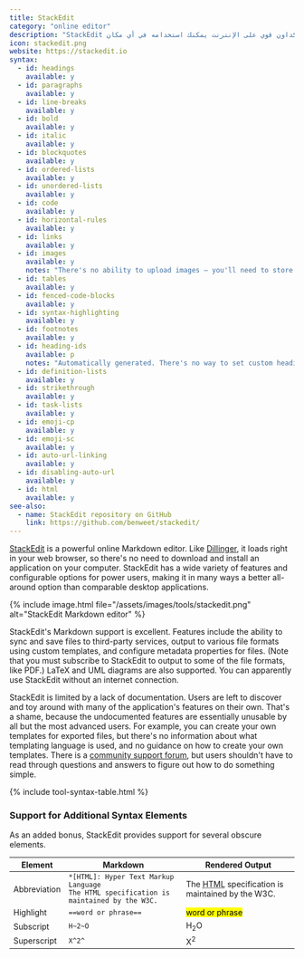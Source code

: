 ```yaml
---
title: StackEdit
category: "online editor"
description: "StackEdit هو محرر ماركداون قوي على الإنترنت يمكنك استخدامه في أي مكان."
icon: stackedit.png
website: https://stackedit.io
syntax:
  - id: headings
    available: y
  - id: paragraphs
    available: y
  - id: line-breaks
    available: y
  - id: bold
    available: y
  - id: italic
    available: y
  - id: blockquotes
    available: y
  - id: ordered-lists
    available: y
  - id: unordered-lists
    available: y
  - id: code
    available: y
  - id: horizontal-rules
    available: y
  - id: links
    available: y
  - id: images
    available: y
    notes: "There's no ability to upload images — you'll need to store the images on another server."
  - id: tables
    available: y
  - id: fenced-code-blocks
    available: y
  - id: syntax-highlighting
    available: y
  - id: footnotes
    available: y
  - id: heading-ids
    available: p
    notes: "Automatically generated. There's no way to set custom heading IDs."
  - id: definition-lists
    available: y
  - id: strikethrough
    available: y
  - id: task-lists
    available: y
  - id: emoji-cp
    available: y
  - id: emoji-sc
    available: y
  - id: auto-url-linking
    available: y
  - id: disabling-auto-url
    available: y
  - id: html
    available: y
see-also:
  - name: StackEdit repository on GitHub
    link: https://github.com/benweet/stackedit/
---
```


[StackEdit](https://stackedit.io) is a powerful online Markdown editor. Like [Dillinger](/tools/dillinger/), it loads right in your web browser, so there's no need to download and install an application on your computer. StackEdit has a wide variety of features and configurable options for power users, making it in many ways a better all-around option than comparable desktop applications.

{% include image.html file="/assets/images/tools/stackedit.png" alt="StackEdit Markdown editor" %}

StackEdit's Markdown support is excellent. Features include the ability to sync and save files to third-party services, output to various file formats using custom templates, and configure metadata properties for files. (Note that you must subscribe to StackEdit to output to some of the file formats, like PDF.) LaTeX and UML diagrams are also supported. You can apparently use StackEdit without an internet connection.

StackEdit is limited by a lack of documentation. Users are left to discover and toy around with many of the application's features on their own. That's a shame, because the undocumented features are essentially unusable by all but the most advanced users. For example, you can create your own templates for exported files, but there's no information about what templating language is used, and no guidance on how to create your own templates. There is a [community support forum](https://community.stackedit.io/), but users shouldn't have to read through questions and answers to figure out how to do something simple.

{% include tool-syntax-table.html %}

### Support for Additional Syntax Elements

As an added bonus, StackEdit provides support for several obscure elements.

<table class="table table-bordered" style="font-size: 14px">
  <thead class="thead-light">
    <tr>
      <th>Element</th>
      <th>Markdown</th>
      <th>Rendered Output</th>
    </tr>
  </thead>
  <tbody>
    <tr>
      <td>Abbreviation</td>
      <td><code>*[HTML]: Hyper Text Markup Language</code><br>
      <code>The HTML specification is maintained by the W3C.</code></td>
      <td>The <abbr title="Hyper Text Markup Language">HTML</abbr> specification
is maintained by the W3C.</td>
    </tr>
    <tr>
      <td>Highlight</td>
      <td><code>==word or phrase==</code></td>
      <td><mark>word or phrase</mark></td>
    </tr>
    <tr>
      <td>Subscript</td>
      <td><code>H~2~O</code></td>
      <td>H<sub>2</sub>O</td>
    </tr>
    <tr>
      <td>Superscript</td>
      <td><code>X^2^</code></td>
      <td>X<sup>2</sup></td>
    </tr>
  </tbody>
</table>
